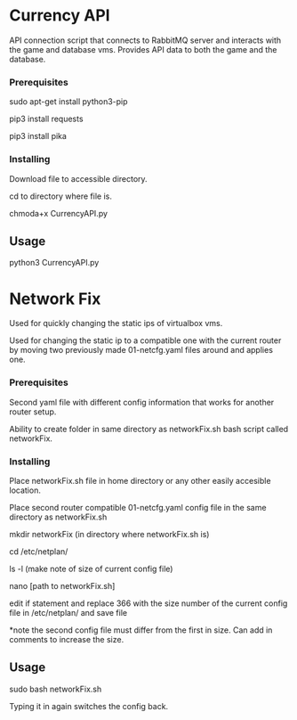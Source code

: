 # Currency API
API connection script that connects to RabbitMQ server and interacts with the game and database vms. 
Provides API data to both the game and the database.
### Prerequisites
sudo apt-get install python3-pip

pip3 install requests

pip3 install pika

### Installing


Download file to accessible directory.


cd to directory where file is.


chmoda+x CurrencyAPI.py
## Usage
python3 CurrencyAPI.py
# Network Fix
Used for quickly changing the static ips of virtualbox vms.

Used for changing the static ip to a compatible one with the current router by moving two previously made 01-netcfg.yaml files around and applies one.

### Prerequisites
Second yaml file with different config information that works for another router setup.

Ability to create folder in same directory as networkFix.sh bash script called networkFix.

### Installing

Place networkFix.sh file in home directory or any other easily accesible location.

Place second router compatible 01-netcfg.yaml config file in the same directory as networkFix.sh

mkdir networkFix (in directory where networkFix.sh is)

cd /etc/netplan/

ls -l (make note of size of current config file)

nano [path to networkFix.sh]

edit if statement and replace 366 with the size number of the current config file in /etc/netplan/ and save file

*note the second config file must differ from the first in size. Can add in comments to increase the size.

## Usage
sudo bash networkFix.sh

Typing it in again switches the config back.


